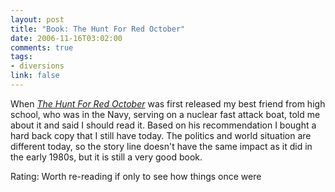 ```yaml
--- 
layout: post
title: "Book: The Hunt For Red October"
date: 2006-11-16T03:02:00
comments: true
tags:
- diversions
link: false
---
```

When _<a href="http://www.amazon.com/Hunt-October-Jack-Ryan-Novels/dp/0425133516/sr=8-2/qid=1163735848/ref=pd_bbs_sr_2/102-3248367-9722548?ie=UTF8&s=books" title="The Hunt For Red October">The Hunt For Red October</a>_ was first released my best friend from high school, who was in the Navy, serving on a nuclear fast attack boat, told me about it and said I should read it. Based on his recommendation I bought a hard back copy that I still have today. The politics and world situation are different today, so the story line doesn't have the same impact as it did in the early 1980s, but it is still a very good book.

Rating: Worth re-reading if only to see how things once were
